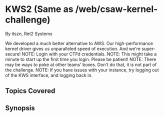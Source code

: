 # KWS2 (Same as /web/csaw-kernel-challenge)

By itszn, Ret2 Systems



We developed a much better alternative to AWS. Our high-performance kernel driver gives us unparalleled speed of execution. And we're super-secure!
NOTE: Login with your CTFd credentials.
NOTE: This might take a minute to start up the first time you login. Please be patient!
NOTE: There may be ways to poke at other teams' boxes. Don't do that, it is not part of the challenge.
NOTE: If you have issues with your instance, try logging out of the KWS interface, and logging back in.
## Topics Covered

## Synopsis

